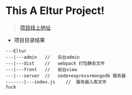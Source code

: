 This A Eltur Project!
=========
>[项目线上地址](http://www.eltur.cn)  

 * 项目目录结果
 ```
 ---Eltur
 ---|---admin   //   后台admin
 ---|---dist    //   webpack 打包静态文件
 ---|---front   //   前台view
 ---|---server  //   node+express+mongodb 服务器
 -------|---index.js    //  服务器入库文件
fuck
